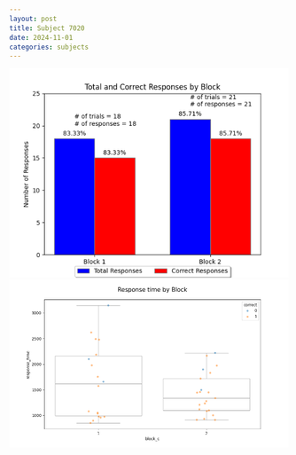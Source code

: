 ```yaml
---
layout: post
title: Subject 7020
date: 2024-11-01
categories: subjects
---
```


![](data/7020/run-21/7020_ATS_responses.png)
![](data/7020/run-21/7020_ATS_rt.png)
